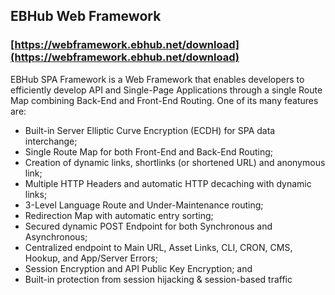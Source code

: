 ## EBHub Web Framework
### [https://webframework.ebhub.net/download](https://webframework.ebhub.net/download)

EBHub SPA Framework is a Web Framework that enables developers to efficiently develop API and Single-Page Applications through a single Route Map combining Back-End and Front-End Routing. One of its many features are:

- Built-in Server Elliptic Curve Encryption (ECDH) for SPA data interchange;
- Single Route Map for both Front-End and Back-End Routing;
- Creation of dynamic links, shortlinks (or shortened URL) and anonymous link;
- Multiple HTTP Headers and automatic HTTP decaching with dynamic links;
- 3-Level Language Route and Under-Maintenance routing;
- Redirection Map with automatic entry sorting;
- Secured dynamic POST Endpoint for both Synchronous and Asynchronous;
- Centralized endpoint to Main URL, Asset Links, CLI, CRON, CMS, Hookup, and App/Server Errors;
- Session Encryption and API Public Key Encryption; and
- Built-in protection from session hijacking & session-based traffic
